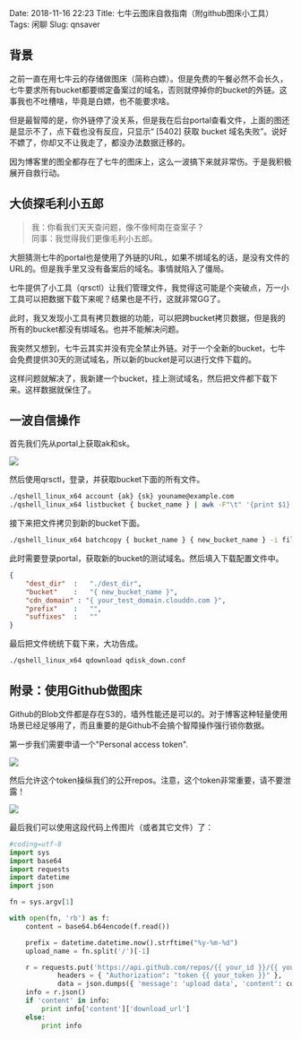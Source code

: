 Date: 2018-11-16 22:23
Title: 七牛云图床自救指南（附github图床小工具）
Tags: 闲聊
Slug: qnsaver

## 背景

之前一直在用七牛云的存储做图床（简称白嫖）。但是免费的午餐必然不会长久，七牛要求所有bucket都要绑定备案过的域名，否则就停掉你的bucket的外链。这事我也不吐槽啥，毕竟是白嫖，也不能要求啥。

但是最智障的是，你外链停了没关系，但是我在后台portal查看文件，上面的图还是显示不了，点下载也没有反应，只显示“ [5402] 获取 bucket 域名失败”。说好不嫖了，你却又不让我走了，都没办法数据迁移的。

因为博客里的图全都存在了七牛的图床上，这么一波搞下来就非常伤。于是我积极展开自救行动。

## 大侦探毛利小五郎

> 我：你看我们天天查问题，像不像柯南在查案子？       
> 同事：我觉得我们更像毛利小五郎。

大胆猜测七牛的portal也是使用了外链的URL，如果不绑域名的话，是没有文件的URL的。但是我手里又没有备案后的域名。事情就陷入了僵局。

七牛提供了小工具（qrsctl）让我们管理文件，我觉得这可能是个突破点，万一小工具可以把数据下载下来呢？结果也是不行，这就非常GG了。

此时，我又发现小工具有拷贝数据的功能，可以把跨bucket拷贝数据，但是我的所有的bucket都没有绑域名。也并不能解决问题。

我突然又想到，七牛云其实并没有完全禁止外链。对于一个全新的bucket，七牛会免费提供30天的测试域名，所以新的bucket是可以进行文件下载的。

这样问题就解决了，我新建一个bucket，挂上测试域名，然后把文件都下载下来。这样数据就保住了。

## 一波自信操作

首先我们先从portal上获取ak和sk。

![][1]

然后使用qrsctl，登录，并获取bucket下面的所有文件。

```bash
./qshell_linux_x64 account {ak} {sk} youname@example.com
./qshell_linux_x64 listbucket { bucket_name } | awk -F"\t" '{print $1}' > files.txt
```

接下来把文件拷贝到新的bucket下面。
```bash
./qshell_linux_x64 batchcopy { bucket_name } { new_bucket_name } -i files.txt
```

此时需要登录portal，获取新的bucket的测试域名。然后填入下载配置文件中。

```json
{
    "dest_dir"  :   "./dest_dir",
    "bucket"    :   "{ new_bucket_name }",
    "cdn_domain" : "{ your_test_domain.clouddn.com }",
    "prefix"    :   "",
    "suffixes"  :   ""
}
```

最后把文件统统下载下来，大功告成。

```bash
./qshell_linux_x64 qdownload qdisk_down.conf
```

## 附录：使用Github做图床

Github的Blob文件都是存在S3的，墙外性能还是可以的。对于博客这种轻量使用场景已经足够用了，而且重要的是Github不会搞个智障操作强行锁你数据。

第一步我们需要申请一个"Personal access token".

![][2]

然后允许这个token操纵我们的公开repos。注意，这个token非常重要，请不要泄露！

![][3]

最后我们可以使用这段代码上传图片（或者其它文件）了：

```python
#coding=utf-8
import sys
import base64
import requests
import datetime
import json

fn = sys.argv[1]

with open(fn, 'rb') as f:
    content = base64.b64encode(f.read())

    prefix = datetime.datetime.now().strftime("%y-%m-%d")
    upload_name = fn.split('/')[-1]

    r = requests.put('https://api.github.com/repos/{{ your_id }}/{{ your_repo }}/{{ path_in_repo }}/' + prefix + "/" + upload_name,
            headers = { "Authorization": "token {{ your_token }}" },
            data = json.dumps({ 'message': 'upload data', 'content': content, 'branch': 'master' }))
    info = r.json()
    if 'content' in info:
        print info['content']['download_url']
    else:
        print info
```

[1]: https://raw.githubusercontent.com/Wizmann/assets/master/wizmann-pic/18-11-16/20181116221134.png
[2]: https://raw.githubusercontent.com/Wizmann/assets/master/wizmann-pic/18-11-19/WeChat%20Screenshot_20181119143629.png
[3]: https://raw.githubusercontent.com/Wizmann/assets/master/wizmann-pic/18-11-19/WeChat%20Screenshot_20181119143932.png
